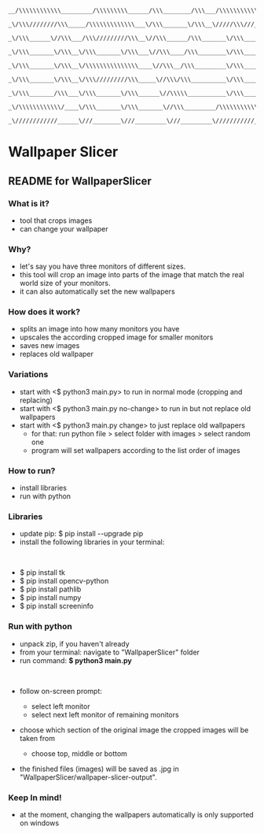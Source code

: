 <pre><code>__/\\\\\\\\\\\\_________/\\\\\\\\\______/\\\________/\\\___/\\\\\\\\\\\___/\\\\\\\\\\\\_____________/\\\________/\\\________
 _\/\\\////////\\\_____/\\\\\\\\\\\\\___\/\\\_______\/\\\__\/////\\\///___\/\\\////////\\\__________\/\\\_______\/\\\________
  _\/\\\______\//\\\___/\\\/////////\\\__\//\\\______/\\\_______\/\\\______\/\\\______\//\\\_________\/\\\_______\/\\\________
   _\/\\\_______\/\\\__\/\\\_______\/\\\___\//\\\____/\\\________\/\\\______\/\\\_______\/\\\_________\/\\\\\\\\\\\\\\\________
    _\/\\\_______\/\\\__\/\\\\\\\\\\\\\\\____\//\\\__/\\\_________\/\\\______\/\\\_______\/\\\_________\/\\\/////////\\\________
     _\/\\\_______\/\\\__\/\\\/////////\\\_____\//\\\/\\\__________\/\\\______\/\\\_______\/\\\_________\/\\\_______\/\\\________
      _\/\\\_______/\\\___\/\\\_______\/\\\______\//\\\\\___________\/\\\______\/\\\_______/\\\__________\/\\\_______\/\\\________
       _\/\\\\\\\\\\\\/____\/\\\_______\/\\\_______\//\\\_________/\\\\\\\\\\\__\/\\\\\\\\\\\\/___________\/\\\_______\/\\\___/\\\_
        _\////////////______\///________\///_________\///_________\///////////___\////////////_____________\///________\///___\///__
</code></pre>

# Wallpaper Slicer

## README for WallpaperSlicer

### What is it?

- tool that crops images
- can change your wallpaper

### Why?

- let's say you have three monitors of different sizes.
- this tool will crop an image into parts of the image that match the real world size of your monitors.
- it can also automatically set the new wallpapers

### How does it work?

- splits an image into how many monitors you have
- upscales the according cropped image for smaller monitors
- saves new images
- replaces old wallpaper

### Variations

- start with <$ python3 main.py> to run in normal mode (cropping and replacing)
- start with <$ python3 main.py no-change> to run in but not replace old wallpapers
- start with <$ python3 main.py change> to just replace old wallpapers
    - for that: run python file > select folder with images > select random one
    - program will set wallpapers according to the list order of images

### How to run?

- install libraries
- run with python

### Libraries

- update pip: $ pip install --upgrade pip
- install the following libraries in your terminal:

&nbsp;

- $ pip install tk
- $ pip install opencv-python
- $ pip install pathlib
- $ pip install numpy
- $ pip install screeninfo

### Run with python

- unpack zip, if you haven't already
- from your terminal: navigate to "WallpaperSlicer" folder
- run command: **$ python3 main.py**

&nbsp;

- follow on-screen prompt:
    - select left monitor
    - select next left monitor of remaining monitors
- choose which section of the original image the cropped images will be taken from
    - choose top, middle or bottom 

- the finished files (images) will be saved as .jpg in "WallpaperSlicer/wallpaper-slicer-output".

### Keep In mind!

- at the moment, changing the wallpapers automatically is only supported on windows
